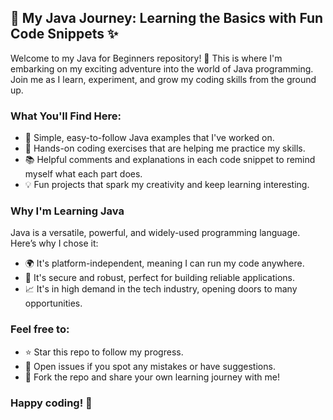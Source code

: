 ## 🌟 **My Java Journey: Learning the Basics with Fun Code Snippets** ✨

Welcome to my Java for Beginners repository! 🎉 This is where I'm embarking on my exciting adventure into the world of Java programming. Join me as I learn, experiment, and grow my coding skills from the ground up.


### **What You'll Find Here:** 

- 📝 Simple, easy-to-follow Java examples that I've worked on.
- 🚀 Hands-on coding exercises that are helping me practice my skills.
- 📚 Helpful comments and explanations in each code snippet to remind myself what each part does.
- 💡 Fun projects that spark my creativity and keep learning interesting.


### **Why I'm Learning Java**

Java is a versatile, powerful, and widely-used programming language. Here’s why I chose it:
- 🌍 It's platform-independent, meaning I can run my code anywhere.
- 🔐 It's secure and robust, perfect for building reliable applications.
- 📈 It's in high demand in the tech industry, opening doors to many opportunities.


### **Feel free to:**

- ⭐ Star this repo to follow my progress.
- 🐛 Open issues if you spot any mistakes or have suggestions.
- 🤝 Fork the repo and share your own learning journey with me!

### **Happy coding! 🌈**
